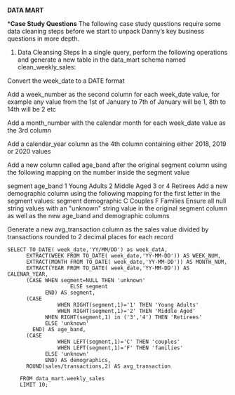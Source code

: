 **DATA MART**

***Case Study Questions**
The following case study questions require some data cleaning steps before we start to unpack Danny’s key business questions in more depth.

1. Data Cleansing Steps
In a single query, perform the following operations and generate a new table in the data_mart schema named clean_weekly_sales:

Convert the week_date to a DATE format

Add a week_number as the second column for each week_date value, for example any value from the 1st of January to 7th of January will be 1, 8th to 14th will be 2 etc

Add a month_number with the calendar month for each week_date value as the 3rd column

Add a calendar_year column as the 4th column containing either 2018, 2019 or 2020 values

Add a new column called age_band after the original segment column using the following mapping on the number inside the segment value

segment	age_band
1	Young Adults
2	Middle Aged
3 or 4	Retirees
Add a new demographic column using the following mapping for the first letter in the segment values:
segment	demographic
C	Couples
F	Families
Ensure all null string values with an "unknown" string value in the original segment column as well as the new age_band and demographic columns

Generate a new avg_transaction column as the sales value divided by transactions rounded to 2 decimal places for each record

    SELECT TO_DATE( week_date,'YY/MM/DD') as week_datA, 
          EXTRACT(WEEK FROM TO_DATE( week_date,'YY-MM-DD')) AS WEEK_NUM,
          EXTRACT(MONTH FROM TO_DATE( week_date,'YY-MM-DD')) AS MONTH_NUM,
          EXTRACT(YEAR FROM TO_DATE( week_date,'YY-MM-DD')) AS CALENAR_YEAR,
          (CASE WHEN segment=NULL THEN 'unknown'
 		                ELSE segment
 		        END) AS segment,
          (CASE 
 		            WHEN RIGHT(segment,1)='1' THEN 'Young Adults' 
		            WHEN RIGHT(segment,1)='2' THEN 'Middle Aged' 
                WHEN RIGHT(segment,1) in ('3','4') THEN 'Retirees' 
                ELSE 'unknown'
            END) AS age_band,
          (CASE 
 		            WHEN LEFT(segment,1)='C' THEN 'couples' 
		            WHEN LEFT(segment,1)='F' THEN 'families' 
                ELSE 'unknown'
                END) AS demographics,
          ROUND(sales/transactions,2) AS avg_transaction 

        FROM data_mart.weekly_sales
        LIMIT 10;

